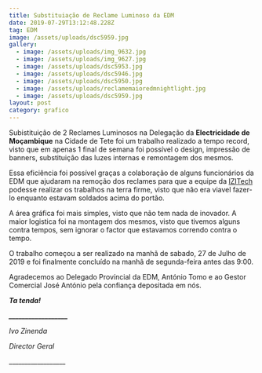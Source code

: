 ```yaml
---
title: Substituiação de Reclame Luminoso da EDM
date: 2019-07-29T13:12:48.228Z
tag: EDM
image: /assets/uploads/dsc5959.jpg
gallery:
  - image: /assets/uploads/img_9632.jpg
  - image: /assets/uploads/img_9627.jpg
  - image: /assets/uploads/dsc5953.jpg
  - image: /assets/uploads/dsc5946.jpg
  - image: /assets/uploads/dsc5950.jpg
  - image: /assets/uploads/reclamemaioredmnightlight.jpg
  - image: /assets/uploads/dsc5959.jpg
layout: post
category: grafico
---
```

Subistituição de 2 Reclames Luminosos na Delegação da **Electricidade de Moçambique** na Cidade de Tete foi um trabalho realizado a tempo record, visto que em apenas 1 final de semana foi possível o design, impressão de banners, substituição das luzes internas e remontagem dos mesmos.

Essa eficiência foi possível graças a colaboração de alguns funcionários da EDM que ajudaram na remoção dos reclames para que a equipe da [IZITech](https://izitech.co) podesse realizar os trabalhos na terra firme, visto que não era viavel fazer-lo enquanto estavam soldados acima do portão.

A área gráfica foi mais simples, visto que não tem nada de inovador. A maior logistica foi na montagem dos mesmos, visto que tivemos alguns contra tempos, sem ignorar o factor que estavamos correndo contra o tempo.

O trabalho começou a ser realizado na manhã de sabado, 27 de Julho de 2019 e foi finalmente concluído na manhã de segunda-feira antes das 9:00.

Agradecemos ao Delegado Províncial da EDM, António Tomo e ao Gestor Comercial José António pela confiança depositada em nós.

**_Ta tenda!_**

**_\_\_\_\_\_\_\_\_\_\_\_\_\_\_\_\_\_\__**

_Ivo Zinenda_

_Director Geral_

\_\_\_\_\_\_\_\_\_\_\_\_\_\_\_\_\_\_
